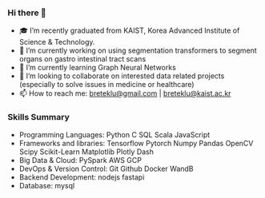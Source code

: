 ### Hi there 👋

<!--
**Berhanetek/Berhanetek** is a ✨ _special_ ✨ repository because its `README.md` (this file) appears on your GitHub profile.
Here are some ideas to get you started:
-->

- 🎓 I’m recently graduated from KAIST, Korea Advanced Institute of Science & Technology. 
- 🔭 I’m currently working on using segmentation transformers to segment organs on gastro intestinal tract scans 
- 🧬 I’m currently learning Graph Neural Networks
- 👯 I’m looking to collaborate on interested data related projects (especially to solve issues in medicine or healthcare)
- 📫 How to reach me: breteklu@gmail.com | breteklu@kaist.ac.kr
<!--### - 🤔 I’m looking for help with ...
### - ⚡ Fun fact: 
### - 💬 Ask me about ...-->


### Skills Summary

- Programming Languages: Python C SQL Scala JavaScript
- Frameworks and libraries: Tensorflow Pytorch Numpy Pandas OpenCV Scipy Scikit-Learn Matplotlib Plotly Dash
- Big Data & Cloud: PySpark AWS GCP
- DevOps & Version Control: Git Github Docker WandB
- Backend Development: nodejs fastapi
- Database: mysql
